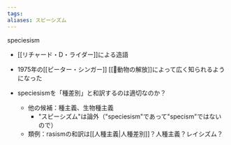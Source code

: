 ```yaml
---
tags: 
aliases: スピーシズム
---
```


speciesism

- [[リチャード・D・ライダー]]による造語
- 1975年の[[ピーター・シンガー]] [[📕動物の解放]]によって広く知られるようになった

-  speciesismを「種差別」と和訳するのは適切なのか？
    - 他の候補：種主義、生物種主義
        - "スピーシズム"は論外（"speciesism"であって"specism"ではないので）
    - 類例：rasismの和訳は[[人種主義|人種差別]]？人種主義？レイシズム？